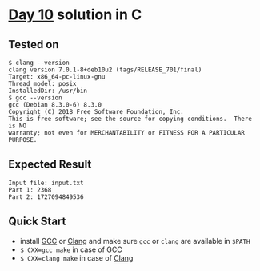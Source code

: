 # [Day 10](https://adventofcode.com/2020/day/10) solution in C

## Tested on

```console
$ clang --version
clang version 7.0.1-8+deb10u2 (tags/RELEASE_701/final)
Target: x86_64-pc-linux-gnu
Thread model: posix
InstalledDir: /usr/bin
$ gcc --version
gcc (Debian 8.3.0-6) 8.3.0
Copyright (C) 2018 Free Software Foundation, Inc.
This is free software; see the source for copying conditions.  There is NO
warranty; not even for MERCHANTABILITY or FITNESS FOR A PARTICULAR PURPOSE.
```

## Expected Result

```console
Input file: input.txt
Part 1: 2368
Part 2: 1727094849536
```

## Quick Start

- install [GCC] or [Clang] and make sure `gcc` or `clang`
are available in `$PATH`
- `$ CXX=gcc make` in case of [GCC]
- `$ CXX=clang make` in case of [Clang]


[GCC]: https://gcc.gnu.org/
[Clang]: https://clang.llvm.org/
